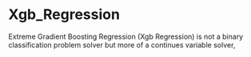 # Xgb_Regression
 Extreme Gradient Boosting Regression (Xgb Regression) is not a binary classification problem solver but more of a continues variable solver,
